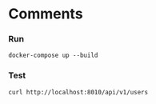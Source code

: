 # Comments

### Run

```
docker-compose up --build
```

### Test

```
curl http://localhost:8010/api/v1/users
```
